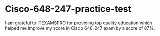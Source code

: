 # Cisco-648-247-practice-test
I am grateful to ITEXAMSPRO for providing top quality education which helped me improve my score in Cisco 648-247 exam by a score of 87%.
